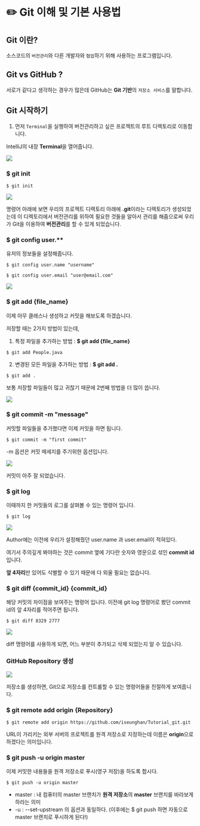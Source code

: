 # ✏️ Git 이해 및 기본 사용법

## Git 이란?

소스코드의 `버전관리`와 다른 개발자와 `협업`하기 위해 사용하는 프로그램입니다.



## Git vs GitHub ?

서로가 같다고 생각하는 경우가 많은데 GitHub는 **Git 기반**의 `저장소 서비스`를 말합니다.



## Git 시작하기

1. 먼저 `Terminal`을 실행하여 버전관리하고 싶은 프로젝트의 루트 디렉토리로 이동합니다.



IntelliJ의 내장 **Terminal**을 열어줍니다.

![](https://blog.kakaocdn.net/dn/cQETkP/btq9OIiueHZ/RW3kQkYgOOmZqZskkGrgc1/img.png)

### 

### $ git init

```text
$ git init
```

![](https://blog.kakaocdn.net/dn/bZl2vC/btq9Rc4pokU/6MEYH6C9vgASKlSwZyADD1/img.png)

명령어 아래에 보면 우리의 프로젝트 디렉토리 아래에 **.git**이라는 디렉토리가 생성되었는데 이 디렉토리에서 버전관리를 위하여 필요한 것들을 알아서 관리를 해줌으로써 우리가 Git을 이용하여 **버전관리**를 할 수 있게 되었습니다.

### 

### $ git config user.\*\*

유저의 정보들을 설정해줍니다.

```text
$ git config user.name "username"
```

```text
$ git config user.email "user@email.com"
```

![](https://blog.kakaocdn.net/dn/c0bQrR/btq9MEg2RUv/7II3P7SdjD5FIpw8JNOxW1/img.png)

### 

### $ git add {file\_name}

이제 아무 클래스나 생성하고 커밋을 해보도록 하겠습니다.

저장할 때는 2가지 방법이 있는데, 

1. 특정 파일을 추가하는 방법 : **$ git add {file\_name}**

```text
$ git add People.java
```

 2. 변경된 모든 파일을 추가하는 방법 : **$ git add .**

```text
$ git add .
```

 보통 저장할 파일들이 많고 귀찮기 때문에 2번째 방법을 더 많이 씁니다.

![](https://blog.kakaocdn.net/dn/bof58w/btq9JNkZurJ/MakxE55J1ZVl0PeLkyMDz0/img.png)

### $ git commit -m "message"

커밋할 파일들을 추가했다면 이제 커밋을 하면 됩니다.

```text
$ git commit -m "first commit"
```

-m 옵션은 커밋 메세지를 주기위한 옵션입니다.

![](https://blog.kakaocdn.net/dn/bttMIA/btq9JNSNcCu/zDrGDn8eWlsl9quRrZTPrK/img.png)

커밋이 아주 잘 되었습니다.

### 

### $ git log

이때까지 한 커밋들의 로그를 살펴볼 수 있는 명령어 입니다.

```text
$ git log
```

![](https://blog.kakaocdn.net/dn/ZbjKr/btq9NQuAFWx/aLnD6TQy7mk9RJOvZqxBJ1/img.png)

Author에는 이전에 우리가 설정해줬던 user.name 과 user.email이 적혀있다.

여기서 주의깊게 봐야하는 것은 commit 옆에 기다란 숫자와 영문으로 섞인 **commit id**입니다.

**앞 4자리**만 있어도 식별할 수 있기 때문에 다 외울 필요는 없습니다.

### 

### $ git diff {commit\_id} {commit\_id}

해당 커밋의 차이점을 보여주는 명령어 입니다. 이전에 git log 명령어로 봤던 commit id의 앞 4자리를 적어주면 됩니다.

```text
$ git diff 8329 2777
```

![](https://blog.kakaocdn.net/dn/bkE7OJ/btq9O6XZkgN/tMO2kxa18NiC7Vg6lr0ks1/img.png)

diff 명령어를 사용하게 되면, 어느 부분이 추가되고 삭제 되었는지 알 수 있습니다.

### 

### GitHub Repository 생성

![](https://blog.kakaocdn.net/dn/rSgCB/btq9NtUirk8/kkKrMelmhESfxzTFkiz661/img.png)

저장소를 생성하면, Git으로 저장소를 컨트롤할 수 있는 명령어들을 친절하게 보여줍니다.

### 

### $ git remote add origin {Repository}

```text
$ git remote add origin https://github.com/iseunghan/Tutorial_git.git
```

URL이 가리키는 외부 서버의 프로젝트를 원격 저장소로 지정하는데 이름은 **origin**으로 하겠다는 의미입니다.

### 

### $ git push -u origin master

이제 커밋한 내용들을 원격 저장소로 푸시\(영구 저장\)을 하도록 합시다.

```text
$ git push -u origin master
```

* master : 내 컴퓨터의 master 브랜치가 **원격 저장소**의 **master** 브랜치를 바라보게 하라는 의미
* -u : --set-upstream 의 옵션과 동일하다. \(이후에는 $ git push 하면 자동으로 master 브랜치로 푸시하게 된다!\)

